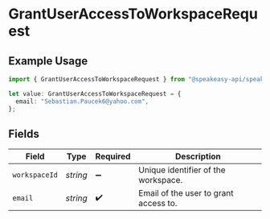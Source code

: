 # GrantUserAccessToWorkspaceRequest

## Example Usage

```typescript
import { GrantUserAccessToWorkspaceRequest } from "@speakeasy-api/speakeasy-client-sdk-typescript/sdk/models/operations";

let value: GrantUserAccessToWorkspaceRequest = {
  email: "Sebastian.Paucek6@yahoo.com",
};
```

## Fields

| Field                                 | Type                                  | Required                              | Description                           |
| ------------------------------------- | ------------------------------------- | ------------------------------------- | ------------------------------------- |
| `workspaceId`                         | *string*                              | :heavy_minus_sign:                    | Unique identifier of the workspace.   |
| `email`                               | *string*                              | :heavy_check_mark:                    | Email of the user to grant access to. |